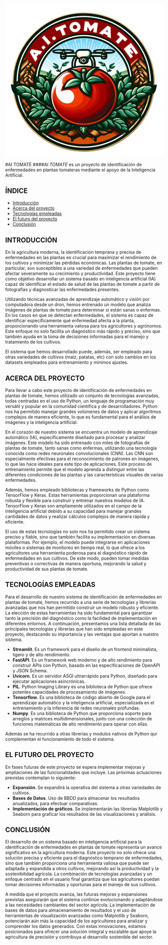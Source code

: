 <div style="text-align: center;"><img src="tomate.png" alt="Tomate"></div>

<div style="text-align: left;">

#AI TOMATE
####*AI TOMATE* es un proyecto de identificación de enfermedades en plantas tomateras mediante el apoyo de la Inteligencia Artificial.

## ÍNDICE
- [Introducción](#introducción)
- [Acerca del proyecto](#acerca-del-proyecto)
- [Tecnologías empleadas](#tecnologías-empleadas)
- [El futuro del proyecto](#el-futuro-del-proyecto)
- [Conclusión](#conclusión)

## INTRODUCCIÓN

En la agricultura moderna, la identificación temprana y precisa de enfermedades en las plantas es crucial para maximizar el rendimiento de los cultivos y minimizar las pérdidas económicas. Las plantas de tomate, en particular, son susceptibles a una variedad de enfermedades que pueden afectar severamente su crecimiento y productividad. Este proyecto tiene como objetivo desarrollar un sistema basado en inteligencia artificial (IA) capaz de identificar el estado de salud de las plantas de tomate a partir de fotografías y diagnosticar las enfermedades presentes.

Utilizando técnicas avanzadas de aprendizaje automático y visión por computadora desde un dron, hemos entrenado un modelo que analiza imágenes de plantas de tomate para determinar si están sanas o enfermas. En los casos en que se detectan enfermedades, el sistema es capaz de identificar específicamente qué enfermedad afecta a la planta, proporcionando una herramienta valiosa para los agricultores y agrónomos. Este enfoque no solo facilita un diagnóstico más rápido y preciso, sino que también ayuda en la toma de decisiones informadas para el manejo y tratamiento de los cultivos.

El sistema que hemos desarrollado puede, además, ser empleado para otras variedades de cultivos (maiz, patatas, etc) con solo cambios en los datasets empleados para entrenamiento y mínimos ajustes.

## ACERCA DEL PROYECTO
Para llevar a cabo este proyecto de identificación de enfermedades en plantas de tomate, hemos utilizado un conjunto de tecnologías avanzadas, todas centradas en el uso de Python, un lenguaje de programación muy versátil y popular en la comunidad científica y de desarrolladores. Python nos ha permitido manejar grandes volúmenes de datos y aplicar algoritmos complejos de manera eficiente, lo que es fundamental para el análisis de imágenes y la inteligencia artificial.

En el corazón de nuestro sistema se encuentra un modelo de aprendizaje automático (IA), específicamente diseñado para procesar y analizar imágenes. Este modelo ha sido entrenado con miles de fotografías de plantas de tomate, tanto sanas como enfermas, utilizando una tecnología conocida como redes neuronales convolucionales (CNN). Las CNN son especialmente efectivas para el reconocimiento de patrones en imágenes, lo que las hace ideales para este tipo de aplicaciones. Este proceso de entrenamiento permite que el modelo aprenda a distinguir entre las diferentes condiciones de las plantas y las características visuales de varias enfermedades.

Además, hemos empleado bibliotecas y frameworks de Python como TensorFlow y Keras. Estas herramientas proporcionan una plataforma robusta y flexible para construir y entrenar nuestros modelos de IA. TensorFlow y Keras son ampliamente utilizados en el campo de la inteligencia artificial debido a su capacidad para manejar grandes cantidades de datos y realizar cálculos complejos de manera rápida y eficiente.

El uso de estas tecnologías no solo nos ha permitido crear un sistema preciso y fiable, sino que también facilita su implementación en diversas plataformas. Por ejemplo, el modelo puede integrarse en aplicaciones móviles o sistemas de monitoreo en tiempo real, lo que ofrece a los agricultores una herramienta poderosa para el diagnóstico rápido de enfermedades en sus cultivos. De este modo, pueden tomar medidas preventivas o correctivas de manera oportuna, mejorando la salud y productividad de sus plantas de tomate.

## TECNOLOGÍAS EMPLEADAS
Para el desarrollo de nuestro sistema de identificación de enfermedades en plantas de tomate, hemos recurrido a una serie de tecnologías y librerías avanzadas que nos han permitido construir un modelo robusto y eficiente. La elección de estas herramientas ha sido fundamental para garantizar tanto la precisión del diagnóstico como la facilidad de implementación en diferentes entornos. A continuación, presentamos una lista detallada de las principales tecnologías y librerías que han sido empleadas en este proyecto, destacando su importancia y las ventajas que aportan a nuestro sistema.

- **Streamlit**. Es un framework para el diseño de un frontend minimalista, ligero y de alto rendimiento.
- **FastAPI**. Es un framework web moderno y de alto rendimiento para construir APIs con Python, basado en las especificaciones de OpenAPI y JSON Schema.
- **Uvicorn**. Es un servidor ASGI ultrarrápido para Python, diseñado para ejecutar aplicaciones asincrónicas.
- **PIL**. Python Imaging Library es una biblioteca de Python que ofrece potentes capacidades de procesamiento de imágenes.
- **Tensorflow**. Es una biblioteca de código abierto de Google para el aprendizaje automático y la inteligencia artificial, especializada en el entrenamiento y la inferencia de redes neuronales profundas.
- **Numpy**. Es una biblioteca de Python que proporciona soporte para arreglos y matrices multidimensionales, junto con una colección de funciones matemáticas de alto rendimiento para operar con ellas.

Además se ha recurrido a otras librerías y modulos nativos de Python qur complementan el funcionamiento de todo el sistema.

## EL FUTURO DEL PROYECTO
En fases futuras de este proyecto se espera implementar mejoras y ampliaciones de las funcionalidades que incluye. Las próximas actuaciones previstas contemplan lo siguiente:
- **Expansión**. Se expandirá la operativa del sistema a otras variedades de cultivos.
- **Bases de Datos**. Uso de BBDD para almacenar los resultados anualizados, para efectuar comparativas.
- **Implementación de gráficos**. Se implementarán las librerías Matplotlib y Seaborn para graficar los resultados de las visualizaciones y análisis.

## CONCLUSIÓN
El desarrollo de un sistema basado en inteligencia artificial para la identificación de enfermedades en plantas de tomate representa un avance significativo en la agricultura moderna. Este proyecto no solo ofrece una solución precisa y eficiente para el diagnóstico temprano de enfermedades, sino que también proporciona una herramienta valiosa que puede ser adaptada y expandida a otros cultivos, mejorando así la productividad y la sostenibilidad agrícola. La combinación de tecnologías avanzadas y un enfoque centrado en el usuario final garantiza que los agricultores puedan tomar decisiones informadas y oportunas para el manejo de sus cultivos.

A medida que el proyecto avanza, las futuras mejoras y expansiones previstas asegurarán que el sistema continúe evolucionando y adaptándose a las necesidades cambiantes del sector agrícola. La implementación de bases de datos para almacenamiento de resultados y el uso de herramientas de visualización avanzadas como Matplotlib y Seaborn, potenciarán aún más la capacidad de los agricultores para analizar y comprender los datos generados. Con estas innovaciones, estamos posicionados para ofrecer una solución integral y escalable que apoye la agricultura de precisión y contribuya al desarrollo sostenible del sector.
<div>